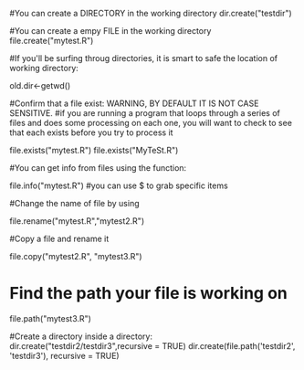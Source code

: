 
#You can create a DIRECTORY in the working directory
dir.create("testdir")

#You can create a empy FILE in the working directory
file.create("mytest.R")

#If you'll be surfing throug directories, it is smart to safe the location of working directory:

old.dir<-getwd()

#Confirm that a file exist: WARNING, BY DEFAULT IT IS NOT CASE SENSITIVE.
#if you are running a program that loops through a series of files and does some processing on each one, you will want to check to see that each exists before you try to process it

file.exists("mytest.R") 
file.exists("MyTeSt.R") 

#You can get info from files using the function:

file.info("mytest.R") #you can use $ to grab specific items

#Change the name of file by using

file.rename("mytest.R","mytest2.R")

#Copy a file and rename it

file.copy("mytest2.R", "mytest3.R")

# Find the path your file is working on
file.path("mytest3.R")

#Create a directory inside a directory:
dir.create("testdir2/testdir3",recursive = TRUE)
dir.create(file.path('testdir2', 'testdir3'), recursive = TRUE)